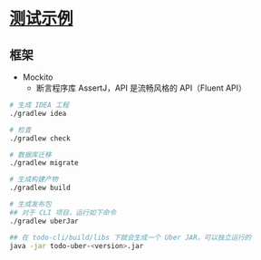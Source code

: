 # [测试示例](https://github.com/dreamhead/geektime-todo/)

## 框架

- Mockito
  - 断言程序库 AssertJ，API 是流畅风格的 API（Fluent API）

```sh
# 生成 IDEA 工程
./gradlew idea

# 检查
./gradlew check

# 数据库迁移
./gradlew migrate

# 生成构建产物
./gradlew build

# 生成发布包
## 对于 CLI 项目，运行如下命令
./gradlew uberJar

## 在 todo-cli/build/libs 下就会生成一个 Uber JAR，可以独立运行的
java -jar todo-uber-<version>.jar
```
